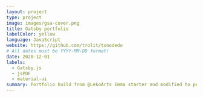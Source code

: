 ```yaml
---
layout: project
type: project
image: images/gsa-cover.png
title: Gatsby portfolio
labelColor: yellow
language: JavaScript
website: https://github.com/trolit/tonodedo
# All dates must be YYYY-MM-DD format!
date: 2020-12-01
labels:
  - Gatsby.js
  - jsPDF
  - material-ui
summary: Portfolio build from @LekoArts Emma starter and modified to personal needs.
---
```

